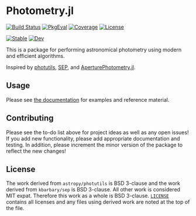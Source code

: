 # Photometry.jl

[![Build Status](https://github.com/JuliaAstro/Photometry.jl/workflows/CI/badge.svg?branch=master)](https://github.com/JuliaAstro/Photometry.jl/actions)
[![PkgEval](https://juliaci.github.io/NanosoldierReports/pkgeval_badges/P/Photometry.svg)](https://juliaci.github.io/NanosoldierReports/pkgeval_badges/report.html)
[![Coverage](https://codecov.io/gh/JuliaAstro/Photometry.jl/branch/master/graph/badge.svg)](https://codecov.io/gh/JuliaAstro/Photometry.jl)
[![License](https://img.shields.io/badge/License-BSD%203--Clause-orange.svg)](https://opensource.org/licenses/BSD-3-Clause)

[![Stable](https://img.shields.io/badge/docs-stable-blue.svg)](https://JuliaAstro.github.io/Photometry.jl/stable)
[![Dev](https://img.shields.io/badge/docs-dev-blue.svg)](https://JuliaAstro.github.io/Photometry.jl/dev)

This is a package for performing astronomical photometry using modern and efficient algorithms.

Inspired by [photutils](https://github.com/astropy/photutils), [SEP](https://github.com/kbarbary/sep), and [AperturePhotometry.jl](https://github.com/kbarbary/AperturePhotometry.jl).

## Usage

Please see [the documentation](https://JuliaAstro.github.io/Photometry.jl/dev) for examples and reference material.

## Contributing

Please see the to-do list above for project ideas as well as any open issues! If you add new functionality, please add appropriate documentation and testing. In addition, please increment the minor version of the package to reflect the new changes!

## License

The work derived from `astropy/photutils` is BSD 3-clause and the work derived from `kbarbary/sep` is BSD 3-clause. All other work is considered MIT expat. Therefore this work as a whole is BSD 3-clause. [`LICENSE`](LICENSE) contains all licenses and any files using derived work are noted at the top of the file.
